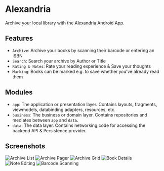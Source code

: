 # Alexandria
Archive your local library with the Alexandria Android App.

## Features
- `Archive`: Archive your books by scanning their barcode or entering an ISBN
- `Search`: Search your archive by Author or Title
- `Rating & Notes`: Rate your reading experience & Save your thoughts
- `Marking`: Books can be marked e.g. to save whether you've already read them 

## Modules
- `app`: The application or presentation layer. Contains layouts, fragments, viewmodels, databinding adapters, resources, etc.
- `business`: The business or domain layer. Contains repositories and mediates between `app` and `data`.
- `data`: The data layer. Contains networking code for accessing the backend API & Persistence provider.

## Screenshots
![Archive List](./assets/shelf_list.png)
![Archive Pager](./assets/shelf_pager.png)
![Archive Grid](./assets/shelf_grid.png)
![Book Details](./assets/details.png)
![Note Editing](./assets/details_edit.png)
![Barcode Scanning](./assets/capture_scan.png)